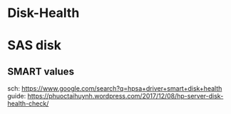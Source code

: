 # Disk-Health
# SAS disk
## SMART values
sch: https://www.google.com/search?q=hpsa+driver+smart+disk+health guide: https://phuoctaihuynh.wordpress.com/2017/12/08/hp-server-disk-health-check/
